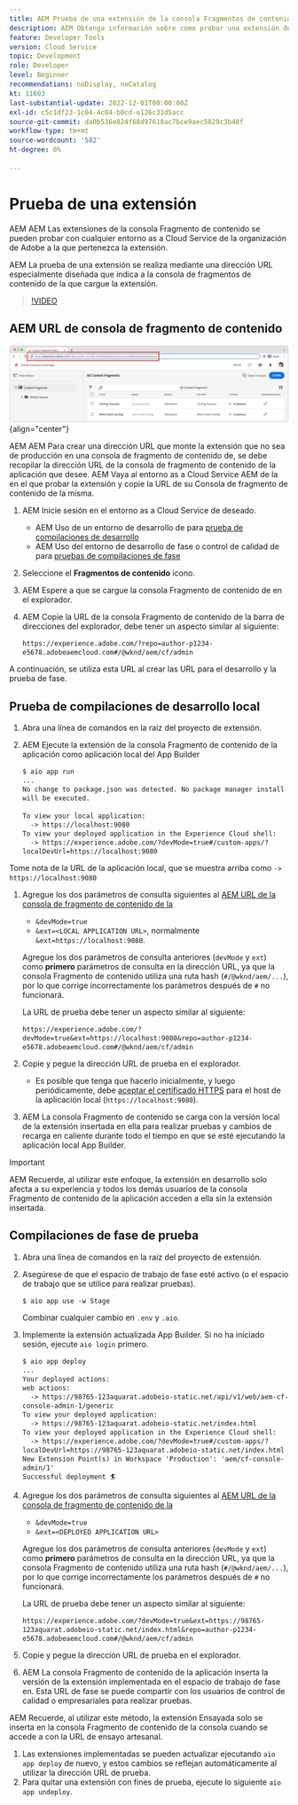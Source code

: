 ```yaml
---
title: AEM Prueba de una extensión de la consola Fragmentos de contenido de
description: AEM Obtenga información sobre cómo probar una extensión de la consola Fragmento de contenido de antes de implementarla en producción.
feature: Developer Tools
version: Cloud Service
topic: Development
role: Developer
level: Beginner
recommendations: noDisplay, noCatalog
kt: 11603
last-substantial-update: 2022-12-01T00:00:00Z
exl-id: c5c1df23-1c04-4c04-b0cd-e126c31d5acc
source-git-commit: da0b536e824f68d97618ac7bce9aec5829c3b48f
workflow-type: tm+mt
source-wordcount: '582'
ht-degree: 0%

---
```


# Prueba de una extensión

AEM AEM Las extensiones de la consola Fragmento de contenido se pueden probar con cualquier entorno as a Cloud Service de la organización de Adobe a la que pertenezca la extensión.

AEM La prueba de una extensión se realiza mediante una dirección URL especialmente diseñada que indica a la consola de fragmentos de contenido de la que cargue la extensión.

>[!VIDEO](https://video.tv.adobe.com/v/3412877?quality=12&learn=on)

## AEM URL de consola de fragmento de contenido

![AEM URL de consola de fragmento de contenido](./assets/test/content-fragment-console-url.png){align="center"}

AEM AEM Para crear una dirección URL que monte la extensión que no sea de producción en una consola de fragmento de contenido de, se debe recopilar la dirección URL de la consola de fragmento de contenido de la aplicación que desee. AEM Vaya al entorno as a Cloud Service AEM de la en el que probar la extensión y copie la URL de su Consola de fragmento de contenido de la misma.

1. AEM Inicie sesión en el entorno as a Cloud Service de deseado.

   + AEM Uso de un entorno de desarrollo de para [prueba de compilaciones de desarrollo](#testing-development-builds)
   + AEM Uso del entorno de desarrollo de fase o control de calidad de para [pruebas de compilaciones de fase](#testing-stage-builds)

1. Seleccione el __Fragmentos de contenido__ icono.
1. AEM Espere a que se cargue la consola Fragmento de contenido de en el explorador.
1. AEM Copie la URL de la consola Fragmento de contenido de la barra de direcciones del explorador, debe tener un aspecto similar al siguiente:

   ```
   https://experience.adobe.com/?repo=author-p1234-e5678.adobeaemcloud.com#/@wknd/aem/cf/admin
   ```

A continuación, se utiliza esta URL al crear las URL para el desarrollo y la prueba de fase.

## Prueba de compilaciones de desarrollo local

1. Abra una línea de comandos en la raíz del proyecto de extensión.
1. AEM Ejecute la extensión de la consola Fragmento de contenido de la aplicación como aplicación local del App Builder

   ```shell
   $ aio app run
   ...
   No change to package.json was detected. No package manager install will be executed.
   
   To view your local application:
     -> https://localhost:9080
   To view your deployed application in the Experience Cloud shell:
     -> https://experience.adobe.com/?devMode=true#/custom-apps/?localDevUrl=https://localhost:9080
   ```

Tome nota de la URL de la aplicación local, que se muestra arriba como `-> https://localhost:9080`

1. Agregue los dos parámetros de consulta siguientes al [AEM URL de la consola de fragmento de contenido de la](#aem-content-fragment-console-url)
   + `&devMode=true`
   + `&ext=<LOCAL APPLICATION URL>`, normalmente `&ext=https://localhost:9080`.

   Agregue los dos parámetros de consulta anteriores (`devMode` y `ext`) como __primero__ parámetros de consulta en la dirección URL, ya que la consola Fragmento de contenido utiliza una ruta hash (`#/@wknd/aem/...`), por lo que corrige incorrectamente los parámetros después de `#` no funcionará.

   La URL de prueba debe tener un aspecto similar al siguiente:

   ```
   https://experience.adobe.com/?devMode=true&ext=https://localhost:9080&repo=author-p1234-e5678.adobeaemcloud.com#/@wknd/aem/cf/admin
   ```

1. Copie y pegue la dirección URL de prueba en el explorador.

   + Es posible que tenga que hacerlo inicialmente, y luego periódicamente, debe [aceptar el certificado HTTPS](https://developer.adobe.com/uix/docs/services/aem-cf-console-admin/extension-development/#accepting-the-certificate-first-time-users) para el host de la aplicación local (`https://localhost:9080`).

1. AEM La consola Fragmento de contenido se carga con la versión local de la extensión insertada en ella para realizar pruebas y cambios de recarga en caliente durante todo el tiempo en que se esté ejecutando la aplicación local App Builder.

>[!IMPORTANT]
>
>AEM Recuerde, al utilizar este enfoque, la extensión en desarrollo solo afecta a su experiencia y todos los demás usuarios de la consola Fragmento de contenido de la aplicación acceden a ella sin la extensión insertada.


## Compilaciones de fase de prueba

1. Abra una línea de comandos en la raíz del proyecto de extensión.
1. Asegúrese de que el espacio de trabajo de fase esté activo (o el espacio de trabajo que se utilice para realizar pruebas).

   ```shell
   $ aio app use -w Stage
   ```

   Combinar cualquier cambio en `.env` y `.aio`.

1. Implemente la extensión actualizada App Builder. Si no ha iniciado sesión, ejecute `aio login` primero.

   ```shell
   $ aio app deploy
   ...
   Your deployed actions:
   web actions:
     -> https://98765-123aquarat.adobeio-static.net/api/v1/web/aem-cf-console-admin-1/generic 
   To view your deployed application:
     -> https://98765-123aquarat.adobeio-static.net/index.html
   To view your deployed application in the Experience Cloud shell:
     -> https://experience.adobe.com/?devMode=true#/custom-apps/?localDevUrl=https://98765-123aquarat.adobeio-static.net/index.html
   New Extension Point(s) in Workspace 'Production': 'aem/cf-console-admin/1'
   Successful deployment 🏄
   ```

1. Agregue los dos parámetros de consulta siguientes al [AEM URL de la consola de fragmento de contenido de la](#aem-content-fragment-console-url)
   + `&devMode=true`
   + `&ext=<DEPLOYED APPLICATION URL>`

   Agregue los dos parámetros de consulta anteriores (`devMode` y `ext`) como __primero__ parámetros de consulta en la dirección URL, ya que la consola Fragmento de contenido utiliza una ruta hash (`#/@wknd/aem/...`), por lo que corrige incorrectamente los parámetros después de `#` no funcionará.

   La URL de prueba debe tener un aspecto similar al siguiente:

   ```
   https://experience.adobe.com/?devMode=true&ext=https://98765-123aquarat.adobeio-static.net/index.html&repo=author-p1234-e5678.adobeaemcloud.com#/@wknd/aem/cf/admin
   ```

1. Copie y pegue la dirección URL de prueba en el explorador.
1. AEM La consola Fragmento de contenido de la aplicación inserta la versión de la extensión implementada en el espacio de trabajo de fase en. Esta URL de fase se puede compartir con los usuarios de control de calidad o empresariales para realizar pruebas.

AEM Recuerde, al utilizar este método, la extensión Ensayada solo se inserta en la consola Fragmento de contenido de la consola cuando se accede a con la URL de ensayo artesanal.

1. Las extensiones implementadas se pueden actualizar ejecutando `aio app deploy` de nuevo, y estos cambios se reflejan automáticamente al utilizar la dirección URL de prueba.
1. Para quitar una extensión con fines de prueba, ejecute lo siguiente `aio app undeploy`.

